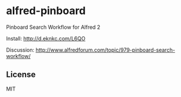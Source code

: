 alfred-pinboard
===============

Pinboard Search Workflow for Alfred 2

Install: http://d.eknkc.com/L6QO

Discussion: http://www.alfredforum.com/topic/979-pinboard-search-workflow/

## License
MIT
